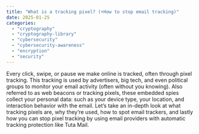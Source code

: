 ```yaml
---
title: "What is a tracking pixel? (+How to stop email tracking)"
date: 2025-01-25
categories: 
  - "cryptography"
  - "cryptography-library"
  - "cybersecurity"
  - "cybersecurity-awareness"
  - "encryption"
  - "security"
---
```


Every click, swipe, or pause we make online is tracked, often through pixel tracking. This tracking is used by advertisers, big tech, and even political groups to monitor your email activity (often without you knowing). Also referred to as web beacons or tracking pixels, these embedded spies collect your personal data: such as your device type, your location, and interaction behavior with the email. Let’s take an in-depth look at what tracking pixels are, why they’re used, how to spot email trackers, and lastly how you can stop pixel tracking by using email providers with automatic tracking protection like Tuta Mail.
